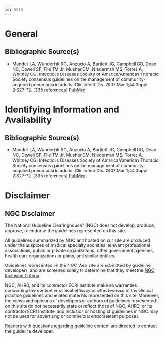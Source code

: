 ```yaml
---
id: 5516
---
```


# General

## Bibliographic Source(s)

- Mandell LA, Wunderink RG, Anzueto A, Bartlett JG, Campbell GD, Dean NC, Dowell SF, File TM Jr, Musher DM, Niederman MS, Torres A, Whitney CG. Infectious Diseases Society of America/American Thoracic Society consensus guidelines on the management of community-acquired pneumonia in adults. Clin Infect Dis. 2007 Mar 1;44 Suppl 2:S27-72. [335 references] [ PubMed ](http://www.ncbi.nlm.nih.gov/entrez/query.fcgi?cmd=Retrieve&db=pubmed&dopt=Abstract&list_uids=17278083)

# Identifying Information and Availability

## Bibliographic Source(s)

- Mandell LA, Wunderink RG, Anzueto A, Bartlett JG, Campbell GD, Dean NC, Dowell SF, File TM Jr, Musher DM, Niederman MS, Torres A, Whitney CG. Infectious Diseases Society of America/American Thoracic Society consensus guidelines on the management of community-acquired pneumonia in adults. Clin Infect Dis. 2007 Mar 1;44 Suppl 2:S27-72. [335 references] [ PubMed ](http://www.ncbi.nlm.nih.gov/entrez/query.fcgi?cmd=Retrieve&db=pubmed&dopt=Abstract&list_uids=17278083)

# Disclaimer

## NGC Disclaimer

The National Guideline Clearinghouse™ (NGC) does not develop, produce, approve, or endorse the guidelines represented on this site.

All guidelines summarized by NGC and hosted on our site are produced under the auspices of medical specialty societies, relevant professional associations, public or private organizations, other government agencies, health care organizations or plans, and similar entities.

Guidelines represented on the NGC Web site are submitted by guideline developers, and are screened solely to determine that they meet the [NGC Inclusion Criteria](/help-and-about/summaries/inclusion-criteria).

NGC, AHRQ, and its contractor ECRI Institute make no warranties concerning the content or clinical efficacy or effectiveness of the clinical practice guidelines and related materials represented on this site. Moreover, the views and opinions of developers or authors of guidelines represented on this site do not necessarily state or reflect those of NGC, AHRQ, or its contractor ECRI Institute, and inclusion or hosting of guidelines in NGC may not be used for advertising or commercial endorsement purposes.

Readers with questions regarding guideline content are directed to contact the guideline developer.

